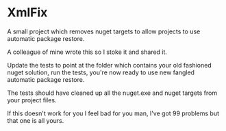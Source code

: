 XmlFix
======

A small project which removes nuget targets to allow projects to use automatic package restore.

A colleague of mine wrote this so I stoke it and shared it.

Update the tests to point at the folder which contains your old fashioned nuget solution, run the tests, you're now ready to use new fangled automatic package restore.

The tests should have cleaned up all the nuget.exe and nuget targets from your project files. 

If this doesn't work for you I feel bad for you man, I've got 99 problems but that one is all yours.
